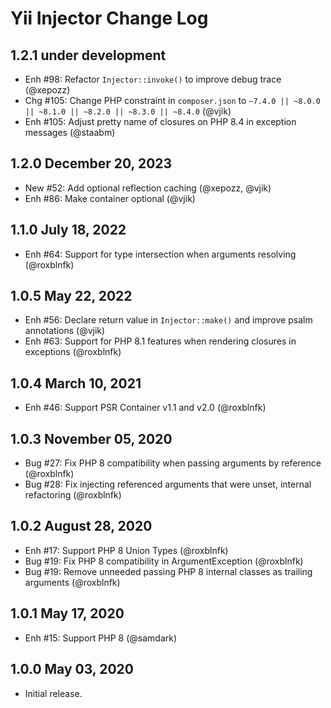 # Yii Injector Change Log

## 1.2.1 under development

- Enh #98: Refactor `Injector::invoke()` to improve debug trace (@xepozz)
- Chg #105: Change PHP constraint in `composer.json` to `~7.4.0 || ~8.0.0 || ~8.1.0 || ~8.2.0 || ~8.3.0 || ~8.4.0` (@vjik)
- Enh #105: Adjust pretty name of closures on PHP 8.4 in exception messages (@staabm)

## 1.2.0 December 20, 2023

- New #52: Add optional reflection caching (@xepozz, @vjik)
- Enh #86: Make container optional (@vjik)

## 1.1.0 July 18, 2022

- Enh #64: Support for type intersection when arguments resolving (@roxblnfk)

## 1.0.5 May 22, 2022

- Enh #56: Declare return value in `Injector::make()` and improve psalm annotations (@vjik)
- Enh #63: Support for PHP 8.1 features when rendering closures in exceptions (@roxblnfk)

## 1.0.4 March 10, 2021

- Enh #46: Support PSR Container v1.1 and v2.0 (@roxblnfk)

## 1.0.3 November 05, 2020

- Bug #27: Fix PHP 8 compatibility when passing arguments by reference (@roxblnfk)
- Bug #28: Fix injecting referenced arguments that were unset, internal refactoring (@roxblnfk)

## 1.0.2 August 28, 2020

- Enh #17: Support PHP 8 Union Types (@roxblnfk)
- Bug #19: Fix PHP 8 compatibility in ArgumentException (@roxblnfk)
- Bug #19: Remove unneeded passing PHP 8 internal classes as trailing arguments (@roxblnfk)

## 1.0.1 May 17, 2020

- Enh #15: Support PHP 8 (@samdark)

## 1.0.0 May 03, 2020

- Initial release.
